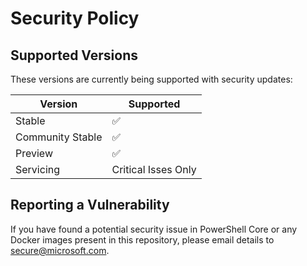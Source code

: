 # Security Policy

## Supported Versions

These versions are currently being supported with security updates:

| Version            | Supported           |
| ------------------ | ------------------- |
| Stable             | :white_check_mark:  |
| Community Stable   | :white_check_mark:  |
| Preview            | :white_check_mark:  |
| Servicing          | Critical Isses Only |

## Reporting a Vulnerability

If you have found a potential security issue in PowerShell Core
or any Docker images present in this repository,
please email details to secure@microsoft.com.
